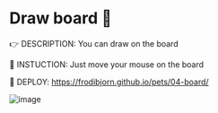 # Draw board :eyes:

:point_right: DESCRIPTION:  You can draw on the board

:page_facing_up: INSTUCTION: Just move your mouse on the board

:eyes: DEPLOY: https://frodibjorn.github.io/pets/04-board/

![image](https://user-images.githubusercontent.com/79738906/197513810-b3e1257b-df67-41c5-a72e-15e07b46c631.png)
